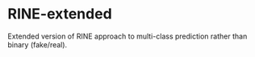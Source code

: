 # RINE-extended
Extended version of RINE approach to multi-class prediction rather than binary (fake/real).
